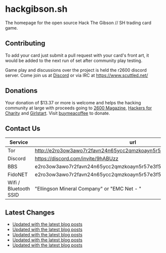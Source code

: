 # hackgibson.sh
The homepage for the open source Hack The Gibson // SH trading card game.


## Contributing

To add your card just submit a pull request with your card's front art, it would be added to the next run of set after community play testing.

Game play and discussions over the project is held the r2600 discord server. Come join us at [Discord](https://discord.com/invite/9hABUzz) or via IRC at https://www.scuttled.net/


## Donations

Your donation of $13.37 or more is welcome and helps the hacking community at large with proceeds going to [2600 Magazine](https://2600.com/), [Hackers for Charity](https://hackersforcharity.org) and [Girlstart](https://girlstart.org).  Visit [buymeacoffee](https://www.buymeacoffee.com/hackgibson.sh) to donate.


## Contact Us

Service | url
-|-
Tor | http://e2ro3ow3awo7r2favn24n65ycc2qmzkoayn5r57e3f56nvjwdcgg32ad.onion
Discord | https://discord.com/invite/9hABUzz
BBS | e2ro3ow3awo7r2favn24n65ycc2qmzkoayn5r57e3f56nvjwdcgg32ad.onion:23
FidoNET | e2ro3ow3awo7r2favn24n65ycc2qmzkoayn5r57e3f56nvjwdcgg32ad.onion:24554
Wifi / Bluetooth SSID | "Ellingson Mineral Company" or "EMC Net - <fidonet address>"

## Latest Changes
<!-- BLOG-POST-LIST:START -->
- [Updated with the latest blog posts](https://github.com/DFW2600/hackgibson.sh/commit/2b93573001952fe017dbbf9b839a89762a31587b)
- [Updated with the latest blog posts](https://github.com/DFW2600/hackgibson.sh/commit/77f19372c2b8bd16784d91d550b5f4a016c179c4)
- [Updated with the latest blog posts](https://github.com/DFW2600/hackgibson.sh/commit/47442e4dba91d92e8c344fe083733839483d1728)
- [Updated with the latest blog posts](https://github.com/DFW2600/hackgibson.sh/commit/f0461ca0db1e999d1d73e2906e6d7a22e246783b)
- [Updated with the latest blog posts](https://github.com/DFW2600/hackgibson.sh/commit/ea4cf217c47b09d216ba1383eee9efb2711712bf)
<!-- BLOG-POST-LIST:END -->
